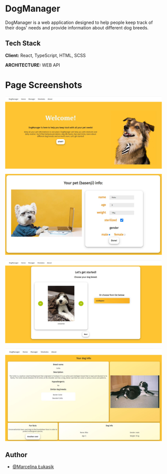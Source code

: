 
# DogManager

DogManager is a web application designed to help people keep track of their dogs' needs and provide information about different dog breeds.

## Tech Stack

**Client:** React, TypeScript, HTML, SCSS

**ARCHITECTURE:**  WEB API

# Page Screenshots

![home](Preview/homePage.jpg)

![mainForm](Preview/mainForm.jpg)

![dogBreedsPanel](Preview/dogBreedsPanel.jpg)

![manager](Preview/manager.jpg)


## Author

- [@Marcelina Łukasik](https://www.github.com/MarcelinaLukasik)

